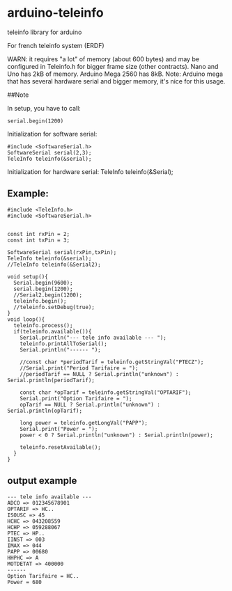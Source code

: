 # arduino-teleinfo
teleinfo library for arduino 

For french teleinfo system (ERDF)

WARN: it requires "a lot" of memory (about 600 bytes) and may be configured in Teleinfo.h for bigger frame size (other contracts). 
Nano and Uno has 2kB of memory. Arduino Mega 2560 has 8kB.
Note: Arduino mega that has several hardware serial and bigger memory, it's nice for this usage.

##Note

In setup, you have to call:

    serial.begin(1200)

Initialization for software serial:

    #include <SoftwareSerial.h>
    SoftwareSerial serial(2,3);
    TeleInfo teleinfo(&serial);

Initialization for hardware serial:
    TeleInfo teleinfo(&Serial);

## Example: 

    #include <TeleInfo.h>
    #include <SoftwareSerial.h>
    
    
    const int rxPin = 2;
    const int txPin = 3;
    
    SoftwareSerial serial(rxPin,txPin);
    TeleInfo teleinfo(&serial);
    //TeleInfo teleinfo(&Serial2);

    void setup(){
      Serial.begin(9600);
      serial.begin(1200);
      //Serial2.begin(1200);
      teleinfo.begin();
      //teleinfo.setDebug(true);
    }
    void loop(){
      teleinfo.process();
      if(teleinfo.available()){
        Serial.println("--- tele info available --- ");
        teleinfo.printAllToSerial();
        Serial.println("------ ");
        
        //const char *periodTarif = teleinfo.getStringVal("PTECZ");
        //Serial.print("Period Tarifaire = ");
        //periodTarif == NULL ? Serial.println("unknown") : Serial.println(periodTarif);
        
        const char *opTarif = teleinfo.getStringVal("OPTARIF");
        Serial.print("Option Tarifaire = ");
        opTarif == NULL ? Serial.println("unknown") : Serial.println(opTarif);
        
        long power = teleinfo.getLongVal("PAPP");
        Serial.print("Power = ");
        power < 0 ? Serial.println("unknown") : Serial.println(power);
        
        teleinfo.resetAvailable();
      }    
    }
    
## output example

    --- tele info available --- 
    ADCO => 012345678901
    OPTARIF => HC..
    ISOUSC => 45
    HCHC => 043208559
    HCHP => 059288067
    PTEC => HP..
    IINST => 003
    IMAX => 044
    PAPP => 00680
    HHPHC => A
    MOTDETAT => 400000
    ------ 
    Option Tarifaire = HC..
    Power = 680
